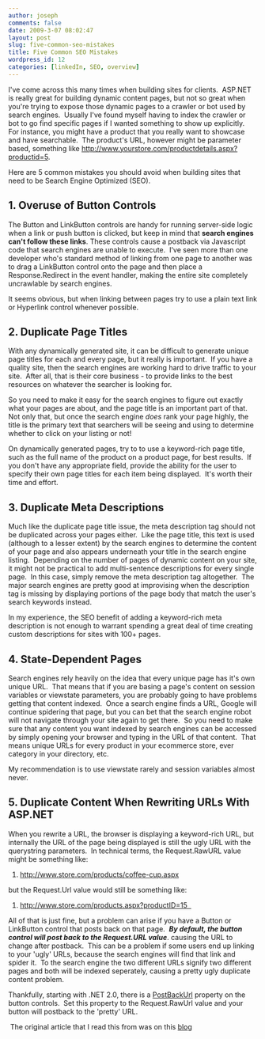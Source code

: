 ```yaml
---
author: joseph
comments: false
date: 2009-3-07 08:02:47
layout: post
slug: five-common-seo-mistakes
title: Five Common SEO Mistakes
wordpress_id: 12
categories: [linkedIn, SEO, overview]
---
```


I've come across this many times when building sites for clients.  ASP.NET is really great for building dynamic content pages, but not so great when you're trying to expose those dynamic pages to a crawler or bot used by search engines.  Usually I've found myself having to index the crawler or bot to go find specific pages if I wanted something to show up explicitly.  For instance, you might have a product that you really want to showcase and have searchable.  The product's URL, however might be parameter based, something like http://www.yourstore.com/productdetails.aspx?productid=5.

<!-- more -->

Here are 5 common mistakes you should avoid when building sites that need to be Search Engine Optimized (SEO).


## **1. Overuse of Button Controls**


The Button and LinkButton controls are handy for running server-side logic when a link or push button is clicked, but keep in mind that **search engines can't follow these links**. These controls cause a postback via Javascript code that search engines are unable to execute.  I've seen more than one developer who's standard method of linking from one page to another was to drag a LinkButton control onto the page and then place a Response.Redirect in the event handler, making the entire site completely uncrawlable by search engines.


It seems obvious, but when linking between pages try to use a plain text link or Hyperlink control whenever possible.




## **2. Duplicate Page Titles**


With any dynamically generated site, it can be difficult to generate unique page titles for each and every page, but it really is important.  If you have a quality site, then the search engines are working hard to drive traffic to your site.  After all, that is their core business - to provide links to the best resources on whatever the searcher is looking for. 

So you need to make it easy for the search engines to figure out exactly what your pages are about, and the page title is an important part of that.  Not only that, but once the search engine _does_ rank your page highly, the title is the primary text that searchers will be seeing and using to determine whether to click on your listing or not!  


On dynamically generated pages, try to to use a keyword-rich page title, such as the full name of the product on a product page, for best results.  If you don't have any appropriate field, provide the ability for the user to specify their own page titles for each item being displayed.  It's worth their time and effort.




## **3. Duplicate Meta Descriptions**


Much like the duplicate page title issue, the meta description tag should not be duplicated across your pages either.  Like the page title, this text is used (although to a lesser extent) by the search engines to determine the content of your page and also appears underneath your title in the search engine listing.  Depending on the number of pages of dynamic content on your site, it might not be practical to add multi-sentence descriptions for every single page.  In this case, simply remove the meta description tag altogether.  The major search engines are pretty good at improvising when the description tag is missing by displaying portions of the page body that match the user's search keywords instead.


In my experience, the SEO benefit of adding a keyword-rich meta description is not enough to warrant spending a great deal of time creating custom descriptions for sites with 100+ pages.




## **4. State-Dependent Pages**


Search engines rely heavily on the idea that every unique page has it's own unique URL.  That means that if you are basing a page's content on session variables or viewstate parameters, you are probably going to have problems getting that content indexed.  Once a search engine finds a URL, Google will continue spidering that page, but you can bet that the search engine robot will not navigate through your site again to get there.  So you need to make sure that any content you want indexed by search engines can be accessed by simply opening your browser and typing in the URL of that content.  That means unique URLs for every product in your ecommerce store, ever category in your directory, etc. 


My recommendation is to use viewstate rarely and session variables almost never.




## **5. Duplicate Content When Rewriting URLs With ASP.NET**


When you rewrite a URL, the browser is displaying a keyword-rich URL, but internally the URL of the page being displayed is still the ugly URL with the querystring parameters.  In technical terms, the Request.RawURL value might be something like:



	
  1. http://www.store.com/products/coffee-cup.aspx




but the Request.Url value would still be something like:






	
  1. http://www.store.com/products.aspx?productID=15  


All of that is just fine, but a problem can arise if you have a Button or LinkButton control that posts back on that page.  **_By default, the button control will post back to the Request.URL value_**. causing the URL to change after postback.  This can be a problem if some users end up linking to your 'ugly' URLs, because the search engines will find that link and spider it.  To the search engine the two different URLs signify two different pages and both will be indexed seperately, causing a pretty ugly duplicate content problem.  


Thankfully, starting with .NET 2.0, there is a [PostBackUrl](http://msdn.microsoft.com/en-us/library/system.web.ui.webcontrols.button.postbackurl%28VS.80%29.aspx) property on the button controls.  Set this property to the Request.RawUrl value and your button will postback to the 'pretty' URL.


 The original article that I read this from was on this [blog](http://www.dexign.net/post/2008/07/08/Five-ASPNET-SEO-Mistakes.aspx)
